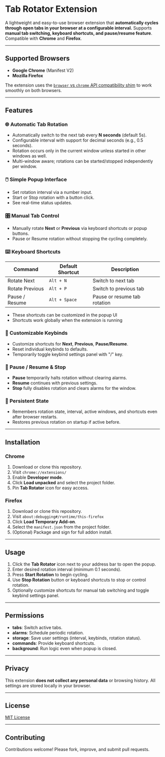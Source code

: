 # Tab Rotator Extension

A lightweight and easy-to-use browser extension that **automatically cycles through open tabs in your browser at a configurable interval.** Supports **manual tab switching, keyboard shortcuts, and pause/resume feature**. Compatible with **Chrome** and **Firefox**.

---

## Supported Browsers

- **Google Chrome** (Manifest V2)
- **Mozilla Firefox**

The extension uses the [`browser` vs `chrome` API compatibility shim](https://developer.mozilla.org/en-US/docs/Mozilla/Add-ons/WebExtensions/Chrome_incompatibilities) to work smoothly on both browsers.

---

## Features

### 🌐 Automatic Tab Rotation

- Automatically switch to the next tab every **N seconds** (default 5s).
- Configurable interval with support for decimal seconds (e.g., 0.5 seconds).
- Rotation occurs only in the current window unless started in other windows as well.
- Multi-window aware; rotations can be started/stopped independently per window.

### 🖱️ Simple Popup Interface

- Set rotation interval via a number input.
- Start or Stop rotation with a button click.
- See real-time status updates.

### 🎛️ Manual Tab Control

- Manually rotate **Next** or **Previous** via keyboard shortcuts or popup buttons.
- Pause or Resume rotation without stopping the cycling completely.

### ⌨️ Keyboard Shortcuts

| Command           | Default Shortcut     | Description                       |
|-------------------|----------------------|---------------------------------|
| Rotate Next       | `Alt + N`            | Switch to next tab              |
| Rotate Previous   | `Alt + P`            | Switch to previous tab          |
| Pause / Resume    | `Alt + Space`        | Pause or resume tab rotation    |

- These shortcuts can be customized in the popup UI
- Shortcuts work globally when the extension is running

### 🔧 Customizable Keybinds

- Customize shortcuts for **Next**, **Previous**, **Pause/Resume**.
- Reset individual keybinds to defaults.
- Temporarily toggle keybind settings panel with "/" key.

### 🛑 Pause / Resume & Stop

- **Pause** temporarily halts rotation without clearing alarms.
- **Resume** continues with previous settings.
- **Stop** fully disables rotation and clears alarms for the window.

### 💾 Persistent State

- Remembers rotation state, interval, active windows, and shortcuts even after browser restarts.
- Restores previous rotation on startup if active before.

---

## Installation

### Chrome

1. Download or clone this repository.
2. Visit `chrome://extensions/`
3. Enable **Developer mode**.
4. Click **Load unpacked** and select the project folder.
5. Pin **Tab Rotator** icon for easy access.

### Firefox

1. Download or clone this repository.
2. Visit `about:debugging#/runtime/this-firefox`
3. Click **Load Temporary Add-on**.
4. Select the `manifest.json` from the project folder.
5. (Optional) Package and sign for full addon install.

---

## Usage

1. Click the **Tab Rotator** icon next to your address bar to open the popup.
2. Enter desired rotation interval (minimum 0.1 seconds).
3. Press **Start Rotation** to begin cycling.
4. Use **Stop Rotation** button or keyboard shortcuts to stop or control rotation.
5. Optionally customize shortcuts for manual tab switching and toggle keybind settings panel.

---

## Permissions

- **tabs**: Switch active tabs.
- **alarms**: Schedule periodic rotation.
- **storage**: Save user settings (interval, keybinds, rotation status).
- **commands**: Provide keyboard shortcuts.
- **background**: Run logic even when popup is closed.

---

## Privacy

This extension **does not collect any personal data** or browsing history. All settings are stored locally in your browser.

---

## License

[MIT License](LICENSE)

---

## Contributing

Contributions welcome! Please fork, improve, and submit pull requests.